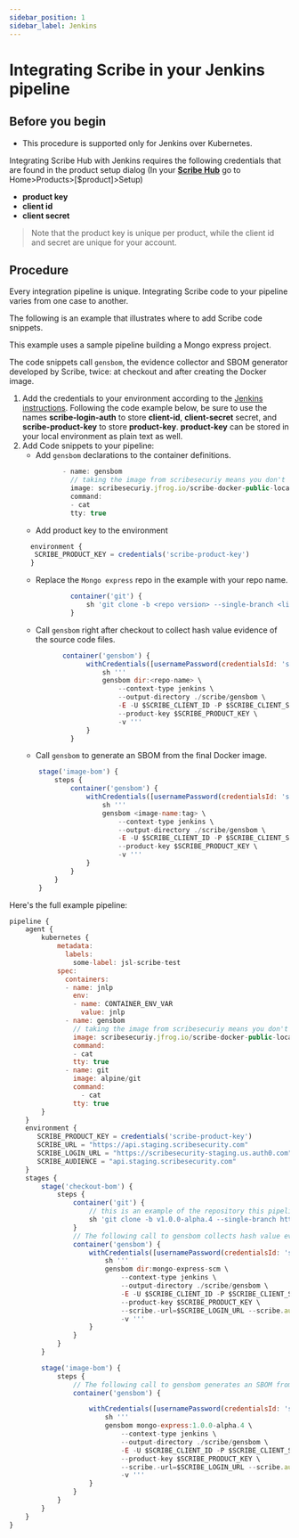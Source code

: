 ```yaml
---
sidebar_position: 1
sidebar_label: Jenkins
---
```


# Integrating Scribe in your Jenkins pipeline 

## Before you begin
* This procedure is supported only for Jenkins over Kubernetes.

Integrating Scribe Hub with Jenkins requires the following credentials that are found in the product setup dialog (In your **[Scribe Hub](https://prod.hub.scribesecurity.com/ "Scribe Hub Link")** go to Home>Products>[$product]>Setup)

* **product key**
* **client id**
* **client secret**

>Note that the product key is unique per product, while the client id and secret are unique for your account.

## Procedure
Every integration pipeline is unique. 
Integrating Scribe code to your pipeline varies from one case to another.

The following is an example that illustrates where to add Scribe code snippets. 

This example uses a sample pipeline building a Mongo express project. 

The code snippets call `gensbom`, the evidence collector and SBOM generator developed by Scribe, twice: at checkout and after creating the Docker image.

1. Add the credentials to your environment according to the [Jenkins instructions](https://www.jenkins.io/doc/book/using/using-credentials/ "Jenkins Instructions"). Following the code example below, be sure to use the names **scribe-login-auth** to store **client-id**, **client-secret** secret, and **scribe-product-key** to store **product-key**.
**product-key** can be stored in your local environment as plain text as well.
2. Add Code snippets to your pipeline:   
    * Add `gensbom` declarations to the container definitions.
    ```javascript
              - name: gensbom
                // taking the image from scribesecuriy means you don't need to have a local version
                image: scribesecuriy.jfrog.io/scribe-docker-public-local/gensbom:latest 
                command:
                - cat
                tty: true
    ``` 
    * Add product key to the environment
    ```javascript
      environment {
       SCRIBE_PRODUCT_KEY = credentials('scribe-product-key')
      }
    ```
    * Replace the `Mongo express` repo in the example with your repo name.
    ```javascript
                container('git') {
                    sh 'git clone -b <repo version> --single-branch <link to repository> <repo name>'
                }
    ```
    * Call `gensbom` right after checkout to collect hash value evidence of the source code files.
    ```javascript
              container('gensbom') {
                    withCredentials([usernamePassword(credentialsId: 'scribe-login-auth', usernameVariable: 'SCRIBE_CLIENT_ID', passwordVariable: 'SCRIBE_CLIENT_SECRET')]) {
                        sh '''
                        gensbom dir:<repo-name> \
                            --context-type jenkins \
                            --output-directory ./scribe/gensbom \ 
                            -E -U $SCRIBE_CLIENT_ID -P $SCRIBE_CLIENT_SECRET \
                            --product-key $SCRIBE_PRODUCT_KEY \
                            -v '''
                    }
                }
    ```
    * Call `gensbom` to generate an SBOM from the final Docker image.
    ```javascript
        stage('image-bom') {
            steps {
                container('gensbom') {
                    withCredentials([usernamePassword(credentialsId: 'scribe-login-auth', usernameVariable: 'SCRIBE_CLIENT_ID', passwordVariable: 'SCRIBE_CLIENT_SECRET')]) {
                        sh '''
                        gensbom <image-name:tag> \
                            --context-type jenkins \
                            --output-directory ./scribe/gensbom \ 
                            -E -U $SCRIBE_CLIENT_ID -P $SCRIBE_CLIENT_SECRET \
                            --product-key $SCRIBE_PRODUCT_KEY \
                            -v '''
                    }
                }
            }
        }
    ```

Here's the full example pipeline:

```javascript
pipeline {
    agent {
        kubernetes {
            metadata:
              labels:
                some-label: jsl-scribe-test
            spec:
              containers:
              - name: jnlp
                env:
                - name: CONTAINER_ENV_VAR
                  value: jnlp
              - name: gensbom
                // taking the image from scribesecuriy means you don't need to have a local version
                image: scribesecuriy.jfrog.io/scribe-docker-public-local/gensbom:latest 
                command:
                - cat
                tty: true
              - name: git
                image: alpine/git
                command:
                  - cat
                tty: true
        }
    }
    environment {
       SCRIBE_PRODUCT_KEY = credentials('scribe-product-key')
       SCRIBE_URL = "https://api.staging.scribesecurity.com"
       SCRIBE_LOGIN_URL = "https://scribesecurity-staging.us.auth0.com"
       SCRIBE_AUDIENCE = "api.staging.scribesecurity.com"
    }
    stages {
        stage('checkout-bom') {
            steps {
                container('git') {
                    // this is an example of the repository this pipeline is running on. replace with your own repository
                    sh 'git clone -b v1.0.0-alpha.4 --single-branch https://github.com/mongo-express/mongo-express.git mongo-express-scm'
                }
                // The following call to gensbom collects hash value evidence of the source code files to facilitate the integrity validation
                container('gensbom') {
                    withCredentials([usernamePassword(credentialsId: 'scribe-staging-auth-id', usernameVariable: 'SCRIBE_CLIENT_ID', passwordVariable: 'SCRIBE_CLIENT_SECRET')]) {
                        sh '''
                        gensbom dir:mongo-express-scm \
                            --context-type jenkins \
                            --output-directory ./scribe/gensbom \ 
                            -E -U $SCRIBE_CLIENT_ID -P $SCRIBE_CLIENT_SECRET \
                            --product-key $SCRIBE_PRODUCT_KEY \
                            --scribe.-url=$SCRIBE_LOGIN_URL --scribe.auth.audience=$SCRIBE_AUDIENCE --scribe.url $SCRIBE_URL \
                            -v '''
                    }
                }
            }
        }

        stage('image-bom') {
            steps {
                // The following call to gensbom generates an SBOM from the docker image
                container('gensbom') {

                    withCredentials([usernamePassword(credentialsId: 'scribe-staging-auth-id', usernameVariable: 'SCRIBE_CLIENT_ID', passwordVariable: 'SCRIBE_CLIENT_SECRET')]) {
                        sh '''
                        gensbom mongo-express:1.0.0-alpha.4 \
                            --context-type jenkins \
                            --output-directory ./scribe/gensbom \ 
                            -E -U $SCRIBE_CLIENT_ID -P $SCRIBE_CLIENT_SECRET \
                            --product-key $SCRIBE_PRODUCT_KEY \
                            --scribe.-url=$SCRIBE_LOGIN_URL --scribe.auth.audience=$SCRIBE_AUDIENCE --scribe.url $SCRIBE_URL \
                            -v '''
                    }
                }
            }
        }
    }
}
```


<!-- ## Full examples

<details>
  <summary>  Example pipeline (Kubernetes) </summary>

```javascript
pipeline {
    agent {
        kubernetes {
            metadata:
              labels:
                some-label: jsl-scribe-test
            spec:
              containers:
              - name: jnlp
                env:
                - name: CONTAINER_ENV_VAR
                  value: jnlp
              - name: gensbom
                // taking the image from scribesecuriy means you don't need to have a local version
                image: scribesecuriy.jfrog.io/scribe-docker-public-local/gensbom:latest 
                command:
                - cat
                tty: true
              - name: git
                image: alpine/git
                command:
                  - cat
                tty: true
        }
    }
    environment {
       SCRIBE_PRODUCT_KEY = credentials('scribe-product-key')
       SCRIBE_URL = "https://api.staging.scribesecurity.com"
       SCRIBE_LOGIN_URL = "https://scribesecurity-staging.us.auth0.com"
       SCRIBE_AUDIENCE = "api.staging.scribesecurity.com"
    }
    stages {
        stage('checkout-bom') {
            steps {
                container('git') {
                    // this is an example of the repository this pipeline is running on. replace with your own repository
                    sh 'git clone -b v1.0.0-alpha.4 --single-branch https://github.com/mongo-express/mongo-express.git mongo-express-scm'
                }
                // The following call to gensbom collects hash value evidence of the source code files to facilitate the integrity validation
                container('gensbom') {
                    withCredentials([usernamePassword(credentialsId: 'scribe-staging-auth-id', usernameVariable: 'SCRIBE_CLIENT_ID', passwordVariable: 'SCRIBE_CLIENT_SECRET')]) {
                        sh '''
                        gensbom dir:mongo-express-scm \
                            --context-type jenkins \
                            --output-directory ./scribe/gensbom \ 
                            -E -U $SCRIBE_CLIENT_ID -P $SCRIBE_CLIENT_SECRET \
                            --product-key $SCRIBE_PRODUCT_KEY \
                            --scribe.-url=$SCRIBE_LOGIN_URL --scribe.auth.audience=$SCRIBE_AUDIENCE --scribe.url $SCRIBE_URL \
                            -v '''
                    }
                }
            }
        }

        stage('image-bom') {
            steps {
                // The following call to gensbom generates an SBOM from the docker image
                container('gensbom') {

                    withCredentials([usernamePassword(credentialsId: 'scribe-staging-auth-id', usernameVariable: 'SCRIBE_CLIENT_ID', passwordVariable: 'SCRIBE_CLIENT_SECRET')]) {
                        sh '''
                        gensbom mongo-express:1.0.0-alpha.4 \
                            --context-type jenkins \
                            --output-directory ./scribe/gensbom \ 
                            -E -U $SCRIBE_CLIENT_ID -P $SCRIBE_CLIENT_SECRET \
                            --product-key $SCRIBE_PRODUCT_KEY \
                            --scribe.-url=$SCRIBE_LOGIN_URL --scribe.auth.audience=$SCRIBE_AUDIENCE --scribe.url $SCRIBE_URL \
                            -v '''
                    }
                }
            }
        }
    }
}
```
</details>


<details>
  <summary>  Example pipeline (Docker agent) </summary>

### Pre requisites
You need the following jenkins extenstions
1. [docker pipeline](https://plugins.jenkins.io/docker-workflow/)
2. [docker commons](https://plugins.jenkins.io/docker-commons/)
3. [docker plugin](https://plugins.jenkins.io/docker-plugin/)
4. [Docker API](https://plugins.jenkins.io/docker-java-api/)
5. [Workspace Cleanup](https://plugins.jenkins.io/ws-cleanup/) (optional)

You also need to have a `docker` installed on your build node in jenkins.

```javascript
pipeline {
  agent any
  environment {
       SCRIBE_PRODUCT_KEY = credentials('scribe-product-key')
       SCRIBE_URL = "https://api.staging.scribesecurity.com"
       SCRIBE_LOGIN_URL = "https://scribesecurity-staging.us.auth0.com"
       SCRIBE_AUDIENCE = "api.staging.scribesecurity.com"
  }
  stages {
        stage('checkout') {
            steps {
                // Cleans the workspace for old code / build
                cleanWs()
                // this is an example of the repository this pipeline is running on. replace with your own repository
                sh 'git clone -b v1.0.0-alpha.4 --single-branch https://github.com/mongo-express/mongo-express.git mongo-express-scm'
            }
        }
        // The following call to gensbom collects hash value evidence of the source code files to facilitate the integrity validation
        stage('gensbom') {
        agent {
            docker {
                // taking the image from scribesecuriy means you don't need to have a local version
                image 'scribesecuriy.jfrog.io/scribe-docker-public-local/gensbom:latest'
                reuseNode true
                // required to avoid error for jenkins
                args "--entrypoint="
            }
        }
        steps {       
            withCredentials([usernamePassword(credentialsId: 'scribe-staging-auth-id', usernameVariable: 'SCRIBE_CLIENT_ID', passwordVariable: 'SCRIBE_CLIENT_SECRET')]) {
                sh '''
                    gensbom bom dir:mongo-express-scm \
                    --context-type jenkins \
                    --output-directory ./scribe/gensbom \
                    --product-key testing \
                    -E -U $SCRIBE_CLIENT_ID -P $SCRIBE_CLIENT_SECRET \
                    --scribe.-url=$SCRIBE_LOGIN_URL --scribe.auth.audience=$SCRIBE_AUDIENCE --scribe.url $SCRIBE_URL \
                    -vv
                '''
                }
            }
        }
        // The following call to gensbom generates an SBOM from the docker image
        stage('image-bom') {
            agent {
                docker {
                    image 'scribesecuriy.jfrog.io/scribe-docker-public-local/gensbom:latest'
                    reuseNode true
                    args "--entrypoint="
                }
            }
            steps {
                    withCredentials([usernamePassword(credentialsId: 'scribe-staging-auth-id', usernameVariable: 'SCRIBE_CLIENT_ID', passwordVariable: 'SCRIBE_CLIENT_SECRET')]) {  
                    sh '''
                    gensbom bom mongo-express:1.0.0-alpha.4 \
                    --context-type jenkins \
                    --output-directory ./scribe/gensbom \
                    --product-key $SCRIBE_PRODUCT_KEY \
                    -E -U $SCRIBE_CLIENT_ID -P $SCRIBE_CLIENT_SECRET \
                    --scribe.-url=$SCRIBE_LOGIN_URL --scribe.auth.audience=$SCRIBE_AUDIENCE --scribe.url $SCRIBE_URL \
                    -vv'''
                }
            }
        }
    }
}
```
</details>


<details>
  <summary>  Example pipeline (binary) </summary>

```javascript
pipeline {
  agent any
  environment {
     SCRIBE_PRODUCT_KEY = credentials('scribe-product-key')
     SCRIBE_URL = "https://api.staging.scribesecurity.com"
     SCRIBE_LOGIN_URL = "https://scribesecurity-staging.us.auth0.com"
     SCRIBE_AUDIENCE = "api.staging.scribesecurity.com"
     PATH="./temp/bin:$PATH"
  }
  stages {
    stage('install') {
        steps {
          cleanWs()
          sh 'curl -sSfL https://raw.githubusercontent.com/scribe-security/misc/master/install.sh | sh -s -- -b ./temp/bin'
        }
    }
    stage('checkout') {
      steps {
          sh 'git clone -b v1.0.0-alpha.4 --single-branch https://github.com/mongo-express/mongo-express.git mongo-express-scm'
      }
    }
    
    stage('sbom') {
      steps {        
        withCredentials([usernamePassword(credentialsId: 'scribe-staging-auth-id', usernameVariable: 'SCRIBE_CLIENT_ID', passwordVariable: 'SCRIBE_CLIENT_SECRET')]) {
        sh '''
            gensbom bom dir:mongo-express-scm \
            --context-type jenkins \
            --output-directory ./scribe/gensbom \
            --product-key $SCRIBE_PRODUCT_KEY \
             -E -U $SCRIBE_CLIENT_ID -P $SCRIBE_CLIENT_SECRET \
            --scribe.-url=$SCRIBE_LOGIN_URL --scribe.auth.audience=$SCRIBE_AUDIENCE --scribe.url $SCRIBE_URL \
            -vv
          '''
        }
      }
    }

    stage('image-bom') {
      steps {
            withCredentials([usernamePassword(credentialsId: 'scribe-staging-auth-id', usernameVariable: 'SCRIBE_CLIENT_ID', passwordVariable: 'SCRIBE_CLIENT_SECRET')]) {  
            sh '''
            gensbom bom mongo-express:1.0.0-alpha.4 \
            --context-type jenkins \
            --output-directory ./scribe/gensbom \
            --product-key $SCRIBE_PRODUCT_KEY \
            -E -U $SCRIBE_CLIENT_ID -P $SCRIBE_CLIENT_SECRET \
            --scribe.-url=$SCRIBE_LOGIN_URL --scribe.auth.audience=$SCRIBE_AUDIENCE --scribe.url $SCRIBE_URL \
            -vv'''
          }
      }
    }

    stage('download-report') {
      steps {
           withCredentials([usernamePassword(credentialsId: 'scribe-staging-auth-id', usernameVariable: 'SCRIBE_CLIENT_ID', passwordVariable: 'SCRIBE_CLIENT_SECRET')]) {  
            sh '''
            valint report \
            -U $SCRIBE_CLIENT_ID -P $SCRIBE_CLIENT_SECRET --output-directory scribe/valint \
            --scribe.-url=$SCRIBE_LOGIN_URL --scribe.auth.audience=$SCRIBE_AUDIENCE --scribe.url $SCRIBE_URL \
            --timeout 120s \
            -vv'''
          }
      }
    }
  }
}
```
</details>
 -->
